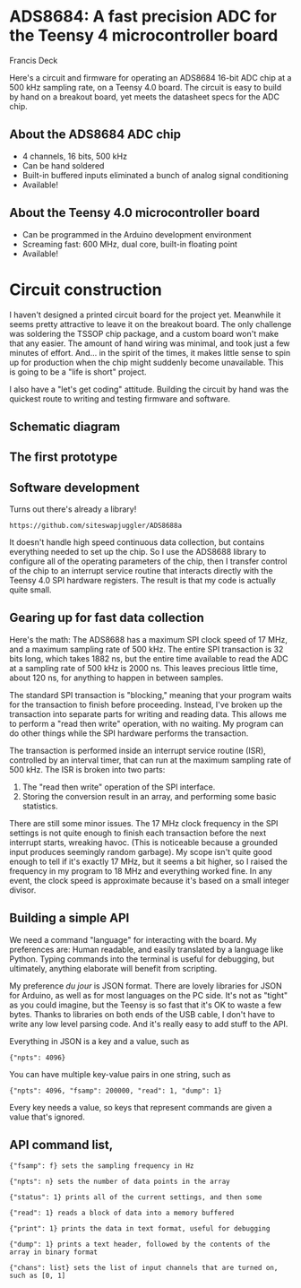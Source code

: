 # ADS8684: A fast precision ADC for the Teensy 4 microcontroller board

Francis Deck

Here's a circuit and firmware for operating an ADS8684 16-bit ADC chip at a 500 kHz sampling rate, on a Teensy 4.0 board. The circuit is easy to build by hand on a breakout board, yet meets the datasheet specs for the ADC chip.

## About the ADS8684 ADC chip

* 4 channels, 16 bits, 500 kHz
* Can be hand soldered
* Built-in buffered inputs eliminated a bunch of analog signal conditioning
* Available!

## About the Teensy 4.0 microcontroller board

* Can be programmed in the Arduino development environment
* Screaming fast: 600 MHz, dual core, built-in floating point
* Available!

# Circuit construction

I haven't designed a printed circuit board for the project yet. Meanwhile it seems pretty attractive to leave it on the breakout board. The only challenge was soldering the TSSOP chip package, and a custom board won't make that any easier. The amount of hand wiring was minimal, and took just a few minutes of effort. And... in the spirit of the times, it makes little sense to spin up for production when the chip might suddenly become unavailable. This is going to be a "life is short" project.

I also have a "let's get coding" attitude. Building the circuit by hand was the quickest route to writing and testing firmware and software. 

## Schematic diagram

## The first prototype

## Software development

Turns out there's already a library!

	https://github.com/siteswapjuggler/ADS8688a
	
It doesn't handle high speed continuous data collection, but contains everything needed to set up the chip. So I use the ADS8688 library to configure all of the operating parameters of the chip, then I transfer control of the chip to an interrupt service routine that interacts directly with the Teensy 4.0 SPI hardware registers. The result is that my code is actually quite small.

## Gearing up for fast data collection

Here's the math: The ADS8688 has a maximum SPI clock speed of 17 MHz, and a maximum sampling rate of 500 kHz. The entire SPI transaction is 32 bits long, which takes 1882 ns, but the entire time available to read the ADC at a sampling rate of 500 kHz is 2000 ns. This leaves precious little time, about 120 ns, for anything to happen in between samples.

The standard SPI transaction is "blocking," meaning that your program waits for the transaction to finish before proceeding. Instead, I've broken up the transaction into separate parts for writing and reading data. This allows me to perform a "read then write" operation, with no waiting. My program can do other things while the SPI hardware performs the transaction.

The transaction is performed inside an interrupt service routine (ISR), controlled by an interval timer, that can run at the maximum sampling rate of 500 kHz. The ISR is broken into two parts:

1. The "read then write" operation of the SPI interface.
2. Storing the conversion result in an array, and performing some basic statistics.

There are still some minor issues. The 17 MHz clock frequency in the SPI settings is not quite enough to finish each transaction before the next interrupt starts, wreaking havoc. (This is noticeable because a grounded input produces seemingly random garbage). My scope isn't quite good enough to tell if it's exactly 17 MHz, but it seems a bit higher, so I raised the frequency in my program to 18 MHz and everything worked fine. In any event, the clock speed is approximate because it's based on a small integer divisor.

## Building a simple API

We need a command "language" for interacting with the board. My preferences are: Human readable, and easily translated by a language like Python. Typing commands into the terminal is useful for debugging, but ultimately, anything elaborate will benefit from scripting. 

My preference *du jour* is JSON format. There are lovely libraries for JSON for Arduino, as well as for most languages on the PC side. It's not as "tight" as you could imagine, but the Teensy is so fast that it's OK to waste a few bytes. Thanks to libraries on both ends of the USB cable, I don't have to write any low level parsing code. And it's really easy to add stuff to the API.

Everything in JSON is a key and a value, such as 

	{"npts": 4096}
	
You can have multiple key-value pairs in one string, such as 

	{"npts": 4096, "fsamp": 200000, "read": 1, "dump": 1}
	
Every key needs a value, so keys that represent commands are given a value that's ignored.

## API command list, 

	{"fsamp": f} sets the sampling frequency in Hz
	
	{"npts": n} sets the number of data points in the array
	
	{"status": 1} prints all of the current settings, and then some
	
	{"read": 1} reads a block of data into a memory buffered
	
	{"print": 1} prints the data in text format, useful for debugging
	
	{"dump": 1} prints a text header, followed by the contents of the array in binary format
	
	{"chans": list} sets the list of input channels that are turned on, such as [0, 1]
	
